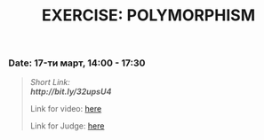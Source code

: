 <h1 align="center">EXERCISE: POLYMORPHISM</h1>
    <br>

<h3>Date: 17-ти март, 14:00 - 17:30</h3>

<blockquote>
    <p>
        <i>
            Short Link: <br> 
            <b>
                http://bit.ly/32upsU4
            </b> 
        </i>
    </p>
    <p>
        Link for video: 
        <a href="https://www.youtube.com/watch?v=OT5MenXW_EE"> here</a>
    </p>
        <p>
        Link for Judge: 
        <a href="https://judge.softuni.bg/Contests/Practice/Index/1943#0">here</a>
    </p>
</blockquote>
